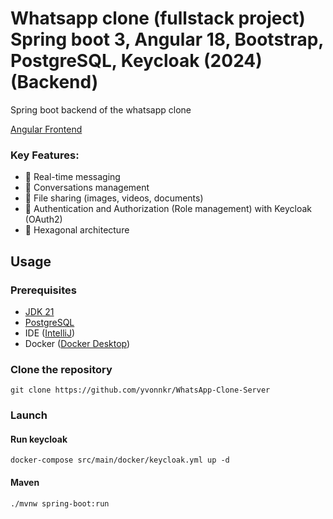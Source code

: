 # Whatsapp clone (fullstack project) Spring boot 3, Angular 18, Bootstrap, PostgreSQL, Keycloak (2024) (Backend)

Spring boot backend of the whatsapp clone


[Angular Frontend](https://github.com/yvonnkr/WhatsApp-Clone-Client)

### Key Features:
- 💬 Real-time messaging
- 👥 Conversations management
- 📁 File sharing (images, videos, documents)
- 🔐 Authentication and Authorization (Role management) with Keycloak (OAuth2)
- 🏢 Hexagonal architecture

## Usage
### Prerequisites
- [JDK 21](https://adoptium.net/temurin/releases/)
- [PostgreSQL](https://www.postgresql.org/download/)
- IDE ([IntelliJ](https://www.jetbrains.com/idea/download/))
- Docker ([Docker Desktop](https://docs.docker.com/engine/install/))

### Clone the repository
``git clone https://github.com/yvonnkr/WhatsApp-Clone-Server``

### Launch

#### Run keycloak
``docker-compose src/main/docker/keycloak.yml up -d``

#### Maven
``./mvnw spring-boot:run``